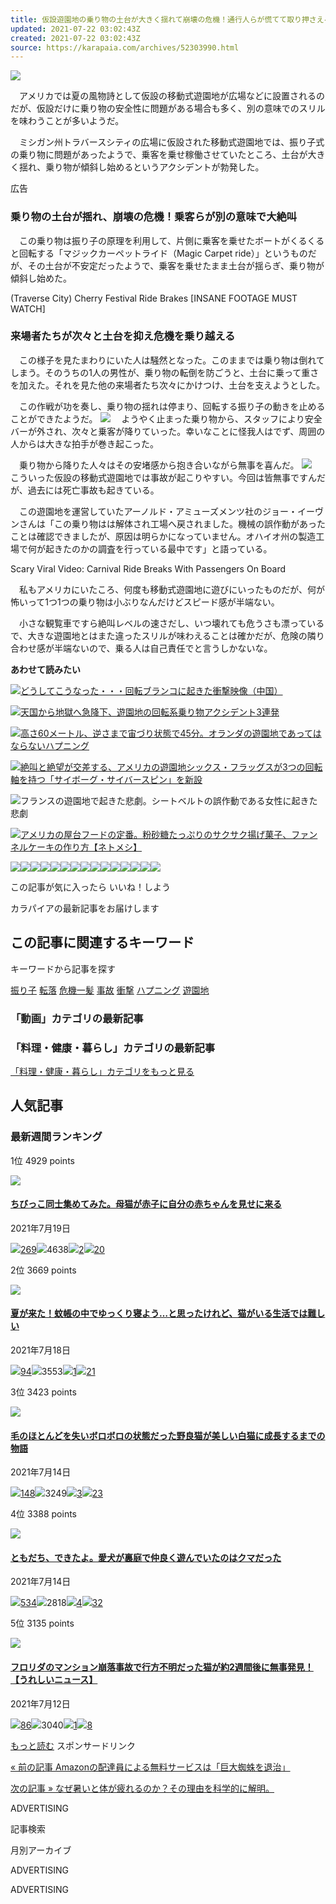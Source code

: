 ```yaml
---
title: 仮設遊園地の乗り物の土台が大きく揺れて崩壊の危機！通行人らが慌てて取り押さえるというハプニング絶叫！
updated: 2021-07-22 03:02:43Z
created: 2021-07-22 03:02:43Z
source: https://karapaia.com/archives/52303990.html
---
```


![](https://livedoor.sp.blogimg.jp/karapaia_zaeega/imgs/d/c/dc3ee465.jpg)

　アメリカでは夏の風物詩として仮設の移動式遊園地が広場などに設置されるのだが、仮設だけに乗り物の安全性に問題がある場合も多く、別の意味でのスリルを味わうことが多いようだ。

　ミシガン州トラバースシティの広場に仮設された移動式遊園地では、振り子式の乗り物に問題があったようで、乗客を乗せ稼働させていたところ、土台が大きく揺れ、乗り物が傾斜し始めるというアクシデントが勃発した。

広告

### 乗り物の土台が揺れ、崩壊の危機！乗客らが別の意味で大絶叫

　この乗り物は振り子の原理を利用して、片側に乗客を乗せたボートがくるくると回転する「マジックカーペットライド（Magic Carpet ride）」というものだが、その土台が不安定だったようで、乗客を乗せたまま土台が揺らぎ、乗り物が傾斜し始めた。

(Traverse City) Cherry Festival Ride Brakes [INSANE FOOTAGE MUST WATCH]

### 来場者たちが次々と土台を抑え危機を乗り越える

　この様子を見たまわりにいた人は騒然となった。このままでは乗り物は倒れてしまう。そのうちの1人の男性が、乗り物の転倒を防ごうと、土台に乗って重さを加えた。それを見た他の来場者たち次々にかけつけ、土台を支えようとした。

　この作戦が功を奏し、乗り物の揺れは停まり、回転する振り子の動きを止めることができたようだ。
![](https://livedoor.blogimg.jp/karapaia_zaeega/imgs/a/6/a611a717.jpg)
　ようやく止まった乗り物から、スタッフにより安全バーが外され、次々と乗客が降りていった。幸いなことに怪我人はでず、周囲の人からは大きな拍手が巻き起こった。

　乗り物から降りた人々はその安堵感から抱き合いながら無事を喜んだ。
![](https://livedoor.blogimg.jp/karapaia_zaeega/imgs/1/f/1fcade36.jpg)
　こういった仮設の移動式遊園地では事故が起こりやすい。今回は皆無事ですんだが、過去には死亡事故も起きている。

　この遊園地を運営していたアーノルド・アミューズメンツ社のジョー・イーヴンさんは「この乗り物はは解体され工場へ戻されました。機械の誤作動があったことは確認できましたが、原因は明らかになっていません。オハイオ州の製造工場で何が起きたのかの調査を行っている最中です」と語っている。

Scary Viral Video: Carnival Ride Breaks With Passengers On Board

　私もアメリカにいたころ、何度も移動式遊園地に遊びにいったものだが、何が怖いって1つ1つの乗り物は小ぶりなんだけどスピード感が半端ない。

　小さな観覧車ですら絶叫レベルの速さだし、いつ壊れても危うさも漂っているで、大きな遊園地とはまた違ったスリルが味わえることは確かだが、危険の隣り合わせ感が半端ないので、乗る人は自己責任でと言うしかないな。

**あわせて読みたい**

[![](https://livedoor.blogimg.jp/karapaia_zaeega/imgs/8/8/8883d21a.jpg)どうしてこうなった・・・回転ブランコに起きた衝撃映像（中国）](https://karapaia.com/archives/52235952.html)

[![](https://livedoor.blogimg.jp/karapaia_zaeega/imgs/5/6/5647aad9.jpg)天国から地獄へ急降下、遊園地の回転系乗り物アクシデント3連発](https://karapaia.com/archives/52095380.html)

[![](https://livedoor.blogimg.jp/karapaia_zaeega/imgs/9/2/92075198.jpg)高さ60メートル、逆さまで宙づり状態で45分。オランダの遊園地であってはならないハプニング](https://karapaia.com/archives/52191454.html)

[![](https://livedoor.blogimg.jp/karapaia_zaeega/imgs/f/5/f552cf4c.jpg)絶叫と絶望が交差する、アメリカの遊園地シックス・フラッグスが3つの回転軸を持つ「サイボーグ・サイバースピン」を新設](https://karapaia.com/archives/52261414.html)

![](https://livedoor.blogimg.jp/karapaia_zaeega/imgs/1/b/1bf45a9b.jpg)フランスの遊園地で起きた悲劇。シートベルトの誤作動である女性に起きた悲劇

[![](https://livedoor.blogimg.jp/karapaia_zaeega/imgs/3/1/31d33a53.jpg)アメリカの屋台フードの定番。粉砂糖たっぷりのサクサク揚げ菓子、ファンネルケーキの作り方【ネトメシ】](https://karapaia.com/archives/52235458.html)

![](https://livedoor.blogimg.jp/karapaia_zaeega/imgs/d/c/dc3ee465.jpg)![](https://livedoor.blogimg.jp/karapaia_zaeega/imgs/5/5/55b6314f.jpg)![](https://livedoor.sp.blogimg.jp/karapaia_zaeega/imgs/d/c/dc3ee465.jpg)![](https://livedoor.blogimg.jp/karapaia_zaeega/imgs/a/6/a611a717.jpg)![](https://livedoor.blogimg.jp/karapaia_zaeega/imgs/f/e/fedfec65.jpg)![](https://livedoor.blogimg.jp/karapaia_zaeega/imgs/5/5/5529a815.jpg)![](https://livedoor.blogimg.jp/karapaia_zaeega/imgs/1/f/1fcade36.jpg)![](https://livedoor.blogimg.jp/karapaia_zaeega/imgs/6/d/6d1ca04f.jpg)![](https://livedoor.blogimg.jp/karapaia_zaeega/imgs/9/c/9cf5d672.jpg)![](https://livedoor.blogimg.jp/karapaia_zaeega/imgs/8/8/8883d21a.jpg)![](https://livedoor.blogimg.jp/karapaia_zaeega/imgs/5/6/5647aad9.jpg)![](https://livedoor.blogimg.jp/karapaia_zaeega/imgs/9/2/92075198.jpg)![](https://livedoor.blogimg.jp/karapaia_zaeega/imgs/f/5/f552cf4c.jpg)![](https://livedoor.blogimg.jp/karapaia_zaeega/imgs/1/b/1bf45a9b.jpg)![](https://livedoor.blogimg.jp/karapaia_zaeega/imgs/3/1/31d33a53.jpg)

この記事が気に入ったら
いいね！しよう

カラパイアの最新記事をお届けします

## この記事に関連するキーワード

キーワードから記事を探す

[振り子](https://karapaia.com/tag/%E6%8C%AF%E3%82%8A%E5%AD%90)
[転落](https://karapaia.com/tag/%E8%BB%A2%E8%90%BD)
[危機一髪](https://karapaia.com/tag/%E5%8D%B1%E6%A9%9F%E4%B8%80%E9%AB%AA)
[事故](https://karapaia.com/tag/%E4%BA%8B%E6%95%85)
[衝撃](https://karapaia.com/tag/%E8%A1%9D%E6%92%83)
[ハプニング](https://karapaia.com/tag/%E3%83%8F%E3%83%97%E3%83%8B%E3%83%B3%E3%82%B0)
[遊園地](https://karapaia.com/tag/%E9%81%8A%E5%9C%92%E5%9C%B0)

### 「動画」カテゴリの最新記事

### 「料理・健康・暮らし」カテゴリの最新記事

[「料理・健康・暮らし」カテゴリをもっと見る](https://karapaia.com/archives/cat_50042247.html)

## 人気記事

### 最新週間ランキング

1位
4929 points

[![](https://livedoor.blogimg.jp/karapaia_zaeega/imgs/6/a/6accb989.jpg)](https://karapaia.com/archives/52304171.html)

#### [ちびっこ同士集めてみた。母猫が赤子に自分の赤ちゃんを見せに来る](https://karapaia.com/archives/52304171.html)

2021年7月19日

[![](https://livedoor.4.blogimg.jp/karapaia_zaeega/imgs/6/f/6f07d0be.png)269](https://twitter.com/search?q=https%3A%2F%2Fkarapaia.com%2Farchives%2F52304171.html)![](https://livedoor.4.blogimg.jp/karapaia_zaeega/imgs/2/7/27bc7918.png)4638[![](https://livedoor.4.blogimg.jp/karapaia_zaeega/imgs/9/2/924bd12b.png)2](http://b.hatena.ne.jp/entry/karapaia.com/archives/52304171.html)[![](https://livedoor.4.blogimg.jp/karapaia_zaeega/imgs/b/f/bf696b62.png)20](https://karapaia.com/archives/52304171.html#comments)

2位
3669 points

[![](https://livedoor.blogimg.jp/maranda/imgs/a/7/a71d8978.jpg)](https://karapaia.com/archives/52304167.html)

#### [夏が来た！蚊帳の中でゆっくり寝よう…と思ったけれど、猫がいる生活では難しい](https://karapaia.com/archives/52304167.html)

2021年7月18日

[![](https://livedoor.4.blogimg.jp/karapaia_zaeega/imgs/6/f/6f07d0be.png)94](https://twitter.com/search?q=https%3A%2F%2Fkarapaia.com%2Farchives%2F52304167.html)![](https://livedoor.4.blogimg.jp/karapaia_zaeega/imgs/2/7/27bc7918.png)3553[![](https://livedoor.4.blogimg.jp/karapaia_zaeega/imgs/9/2/924bd12b.png)1](http://b.hatena.ne.jp/entry/karapaia.com/archives/52304167.html)[![](https://livedoor.4.blogimg.jp/karapaia_zaeega/imgs/b/f/bf696b62.png)21](https://karapaia.com/archives/52304167.html#comments)

3位
3423 points

[![](https://livedoor.blogimg.jp/karapaia_zaeega/imgs/a/5/a5403c87.jpg)](https://karapaia.com/archives/52303724.html)

#### [毛のほとんどを失いボロボロの状態だった野良猫が美しい白猫に成長するまでの物語](https://karapaia.com/archives/52303724.html)

2021年7月14日

[![](https://livedoor.4.blogimg.jp/karapaia_zaeega/imgs/6/f/6f07d0be.png)148](https://twitter.com/search?q=https%3A%2F%2Fkarapaia.com%2Farchives%2F52303724.html)![](https://livedoor.4.blogimg.jp/karapaia_zaeega/imgs/2/7/27bc7918.png)3249[![](https://livedoor.4.blogimg.jp/karapaia_zaeega/imgs/9/2/924bd12b.png)3](http://b.hatena.ne.jp/entry/karapaia.com/archives/52303724.html)[![](https://livedoor.4.blogimg.jp/karapaia_zaeega/imgs/b/f/bf696b62.png)23](https://karapaia.com/archives/52303724.html#comments)

4位
3388 points

[![](https://livedoor.blogimg.jp/karapaia_zaeega/imgs/d/0/d0c39b86.jpg)](https://karapaia.com/archives/52303994.html)

#### [ともだち、できたよ。愛犬が裏庭で仲良く遊んでいたのはクマだった](https://karapaia.com/archives/52303994.html)

2021年7月14日

[![](https://livedoor.4.blogimg.jp/karapaia_zaeega/imgs/6/f/6f07d0be.png)534](https://twitter.com/search?q=https%3A%2F%2Fkarapaia.com%2Farchives%2F52303994.html)![](https://livedoor.4.blogimg.jp/karapaia_zaeega/imgs/2/7/27bc7918.png)2818[![](https://livedoor.4.blogimg.jp/karapaia_zaeega/imgs/9/2/924bd12b.png)4](http://b.hatena.ne.jp/entry/karapaia.com/archives/52303994.html)[![](https://livedoor.4.blogimg.jp/karapaia_zaeega/imgs/b/f/bf696b62.png)32](https://karapaia.com/archives/52303994.html#comments)

5位
3135 points

[![](https://livedoor.blogimg.jp/karapaia_zaeega/imgs/8/b/8b86e64d.jpg)](https://karapaia.com/archives/52303924.html)

#### [フロリダのマンション崩落事故で行方不明だった猫が約2週間後に無事発見！【うれしいニュース】](https://karapaia.com/archives/52303924.html)

2021年7月12日

[![](https://livedoor.4.blogimg.jp/karapaia_zaeega/imgs/6/f/6f07d0be.png)86](https://twitter.com/search?q=https%3A%2F%2Fkarapaia.com%2Farchives%2F52303924.html)![](https://livedoor.4.blogimg.jp/karapaia_zaeega/imgs/2/7/27bc7918.png)3040[![](https://livedoor.4.blogimg.jp/karapaia_zaeega/imgs/9/2/924bd12b.png)1](http://b.hatena.ne.jp/entry/karapaia.com/archives/52303924.html)[![](https://livedoor.4.blogimg.jp/karapaia_zaeega/imgs/b/f/bf696b62.png)8](https://karapaia.com/archives/52303924.html#comments)

[もっと読む](http://karapaia.sakura.ne.jp/rank/p/w/20210712/0)
スポンサードリンク

 [  « 前の記事  Amazonの配達員による無料サービスは「巨大蜘蛛を退治」](https://karapaia.com/archives/52304159.html)

 [  次の記事 »  なぜ暑いと体が疲れるのか？その理由を科学的に解明。](https://karapaia.com/archives/52244360.html)

ADVERTISING

記事検索

月別アーカイブ

ADVERTISING

ADVERTISING
